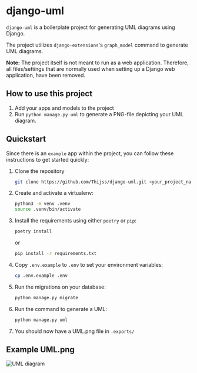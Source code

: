# django-uml
`django-uml` is a boilerplate project for generating UML diagrams using Django.

The project utilizes `django-extensions`'s `graph_model` command to generate UML diagrams.


**Note:** The project itself is not meant to run as a web application. Therefore, all files/settings
that are normally used when setting up a Django web application, have been removed.


## How to use this project
1. Add your apps and models to the project
2. Run `python manage.py uml` to generate a PNG-file depicting your UML diagram.

## Quickstart
Since there is an `example` app within the project, 
you can follow these instructions to get started quickly:

1. Clone the repository
    ```bash
    git clone https://github.com/Thijss/django-uml.git <your_project_name>
    ```

2. Create and activate a virtualenv:
    ```bash
    python3 -m venv .venv
    source .venv/bin/activate
    ```
    
3. Install the requirements using either `poetry` or `pip`:
    
    ```bash
    poetry install
    ```
    
    or
    
    ```bash
    pip install -r requirements.txt
    ```
    
4. Copy `.env.example` to `.env` to set your environment variables:

    ```bash
    cp .env.example .env
    ```

5. Run the migrations on your database:

    ```bash
    python manage.py migrate
   ```

6. Run the command to generate a UML:

    ```bash
    python manage.py uml
    ```

7. You should now have a UML.png file in `.exports/`

## Example UML.png

![UML diagram](.examples/UML.png?raw=true "UML diagram")
